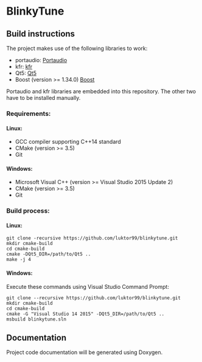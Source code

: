 # BlinkyTune

## Build instructions

The project makes use of the following libraries to work:

- portaudio: [Portaudio](http://www.portaudio.com/)
- kfr: [kfr](https://www.kfrlib.com/)
- Qt5: [Qt5](https://www.qt.io/)
- Boost (version >= 1.34.0) [Boost](http://www.boost.org/)

Portaudio and kfr libraries are embedded into this repository.
The other two have to be installed manually.

### Requirements:

#### Linux:

- GCC compiler supporting C++14 standard
- CMake (version >= 3.5)
- Git

#### Windows:

- Microsoft Visual C++ (version >= Visual Studio 2015 Update 2)
- CMake (version >= 3.5)
- Git

### Build process:

#### Linux:

```
git clone -recursive https://github.com/luktor99/blinkytune.git
mkdir cmake-build
cd cmake-build
cmake -DQt5_DIR=/path/to/Qt5 ..
make -j 4
```

#### Windows:

Execute these commands using Visual Studio Command Prompt:

```
git clone --recursive https://github.com/luktor99/blinkytune.git
mkdir cmake-build
cd cmake-build
cmake -G "Visual Studio 14 2015" -DQt5_DIR=/path/to/Qt5 ..
msbuild blinkytune.sln
```

## Documentation
Project code documentation will be generated using Doxygen.  





